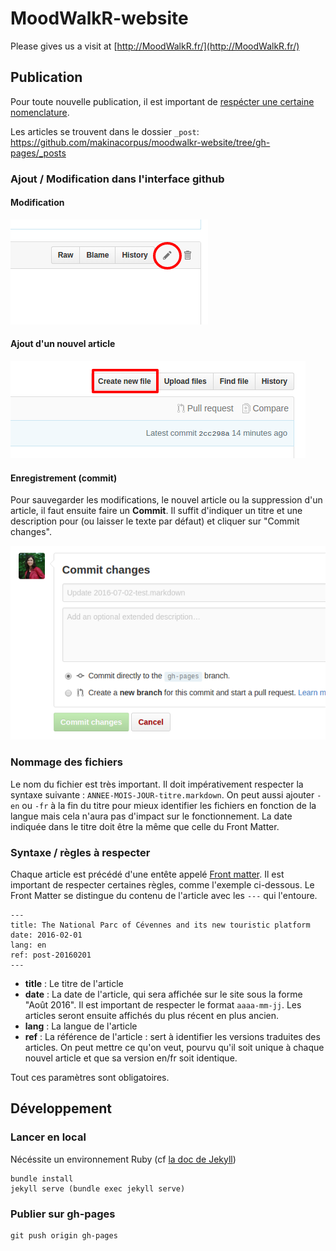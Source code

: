 # MoodWalkR-website
Please gives us a visit at [http://MoodWalkR.fr/](http://MoodWalkR.fr/)


## Publication

Pour toute nouvelle publication, il est important de [respécter une certaine nomenclature](#nommage-des-fichiers).

Les articles se trouvent dans le dossier `_post`:  
https://github.com/makinacorpus/moodwalkr-website/tree/gh-pages/_posts

### Ajout / Modification dans l'interface github

#### Modification
 ![](jekyll-assets/img/tuto/step-1.png)


#### Ajout d'un nouvel article
 ![](jekyll-assets/img/tuto/step-2.png)


#### Enregistrement (commit)
Pour sauvegarder les modifications, le nouvel article ou la suppression d'un article, il faut ensuite faire un **Commit**. Il suffit d'indiquer un titre et une description pour (ou laisser le texte par défaut) et cliquer sur "Commit changes".

 ![](jekyll-assets/img/tuto/step-3.png)


### Nommage des fichiers

Le nom du fichier est très important. Il doit impérativement respecter la syntaxe suivante : `ANNEE-MOIS-JOUR-titre.markdown`. On peut aussi ajouter `-en` ou `-fr` à la fin du titre pour mieux identifier les fichiers en fonction de la langue mais cela n'aura pas d'impact sur le fonctionnement. La date indiquée dans le titre doit être la même que celle du Front Matter.


### Syntaxe / règles à respecter

Chaque article est précédé d'une entête appelé [Front matter](https://jekyllrb.com/docs/frontmatter/). Il est important de respecter certaines règles, comme l'exemple ci-dessous. Le Front Matter se distingue du contenu de l'article avec les `---` qui l'entoure.

```
---
title: The National Parc of Cévennes and its new touristic platform
date: 2016-02-01
lang: en
ref: post-20160201
---
```

- **title** : Le titre de l'article
- **date** : La date de l'article, qui sera affichée sur le site sous la forme "Août 2016". Il est important de respecter le format `aaaa-mm-jj`. Les articles seront ensuite affichés du plus récent en plus ancien.
- **lang** : La langue de l'article
- **ref** : La référence de l'article : sert à identifier les versions traduites des articles. On peut mettre ce qu'on veut, pourvu qu'il soit unique à chaque nouvel article et que sa version en/fr soit identique.

Tout ces paramètres sont obligatoires.


## Développement

### Lancer en local

Nécéssite un environnement Ruby (cf [la doc de Jekyll](https://jekyllrb.com/docs/installation/))

```
bundle install
jekyll serve (bundle exec jekyll serve)
```

### Publier sur gh-pages

```
git push origin gh-pages
```
